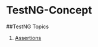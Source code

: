 # TestNG-Concept

##TestNG Topics

1. [Assertions](https://github.com/SambitAutomation/TestNG-Concept/blob/main/Assertions(%20Hard%20Assert%20And%20Soft%20Assert%20))
